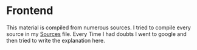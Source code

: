 # Frontend

This material is compiled from numerous sources. I tried to compile every source in my [Sources](sources.md) file. Every Time I had doubts I went to google and then tried to write the explanation here.
